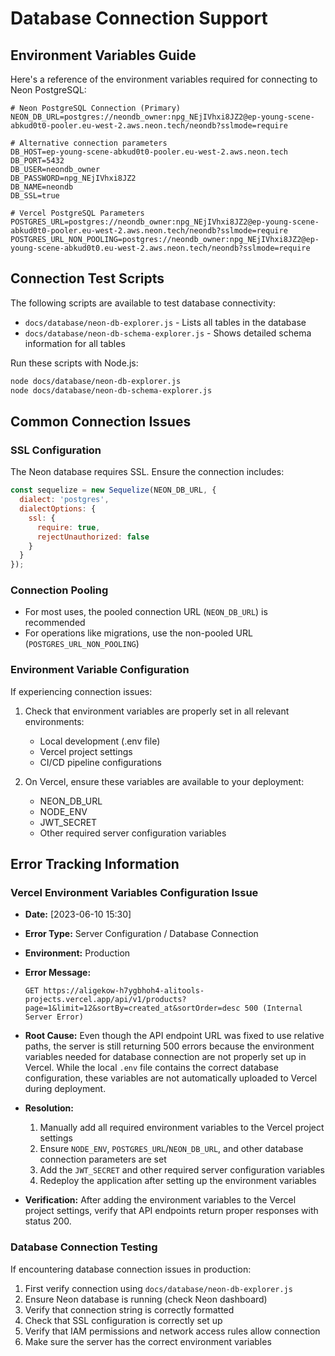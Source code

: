 # Database Connection Support

## Environment Variables Guide

Here's a reference of the environment variables required for connecting to Neon PostgreSQL:

```
# Neon PostgreSQL Connection (Primary)
NEON_DB_URL=postgres://neondb_owner:npg_NEjIVhxi8JZ2@ep-young-scene-abkud0t0-pooler.eu-west-2.aws.neon.tech/neondb?sslmode=require

# Alternative connection parameters
DB_HOST=ep-young-scene-abkud0t0-pooler.eu-west-2.aws.neon.tech
DB_PORT=5432
DB_USER=neondb_owner
DB_PASSWORD=npg_NEjIVhxi8JZ2
DB_NAME=neondb
DB_SSL=true

# Vercel PostgreSQL Parameters
POSTGRES_URL=postgres://neondb_owner:npg_NEjIVhxi8JZ2@ep-young-scene-abkud0t0-pooler.eu-west-2.aws.neon.tech/neondb?sslmode=require
POSTGRES_URL_NON_POOLING=postgres://neondb_owner:npg_NEjIVhxi8JZ2@ep-young-scene-abkud0t0.eu-west-2.aws.neon.tech/neondb?sslmode=require
```

## Connection Test Scripts

The following scripts are available to test database connectivity:

- `docs/database/neon-db-explorer.js` - Lists all tables in the database
- `docs/database/neon-db-schema-explorer.js` - Shows detailed schema information for all tables

Run these scripts with Node.js:

```bash
node docs/database/neon-db-explorer.js
node docs/database/neon-db-schema-explorer.js
```

## Common Connection Issues

### SSL Configuration

The Neon database requires SSL. Ensure the connection includes:

```javascript
const sequelize = new Sequelize(NEON_DB_URL, {
  dialect: 'postgres',
  dialectOptions: {
    ssl: {
      require: true,
      rejectUnauthorized: false
    }
  }
});
```

### Connection Pooling

- For most uses, the pooled connection URL (`NEON_DB_URL`) is recommended
- For operations like migrations, use the non-pooled URL (`POSTGRES_URL_NON_POOLING`)

### Environment Variable Configuration

If experiencing connection issues:

1. Check that environment variables are properly set in all relevant environments:
   - Local development (.env file)
   - Vercel project settings
   - CI/CD pipeline configurations

2. On Vercel, ensure these variables are available to your deployment:
   - NEON_DB_URL
   - NODE_ENV
   - JWT_SECRET
   - Other required server configuration variables

## Error Tracking Information

### Vercel Environment Variables Configuration Issue

- **Date:** [2023-06-10 15:30]
- **Error Type:** Server Configuration / Database Connection
- **Environment:** Production
- **Error Message:** 
  ```
  GET https://aligekow-h7ygbhoh4-alitools-projects.vercel.app/api/v1/products?page=1&limit=12&sortBy=created_at&sortOrder=desc 500 (Internal Server Error)
  ```
- **Root Cause:** Even though the API endpoint URL was fixed to use relative paths, the server is still returning 500 errors because the environment variables needed for database connection are not properly set up in Vercel. While the local `.env` file contains the correct database configuration, these variables are not automatically uploaded to Vercel during deployment.

- **Resolution:** 
  1. Manually add all required environment variables to the Vercel project settings
  2. Ensure `NODE_ENV`, `POSTGRES_URL`/`NEON_DB_URL`, and other database connection parameters are set
  3. Add the `JWT_SECRET` and other required server configuration variables
  4. Redeploy the application after setting up the environment variables
  
- **Verification:** After adding the environment variables to the Vercel project settings, verify that API endpoints return proper responses with status 200.

### Database Connection Testing

If encountering database connection issues in production:

1. First verify connection using `docs/database/neon-db-explorer.js`
2. Ensure Neon database is running (check Neon dashboard) 
3. Verify that connection string is correctly formatted
4. Check that SSL configuration is correctly set up
5. Verify that IAM permissions and network access rules allow connection
6. Make sure the server has the correct environment variables 
